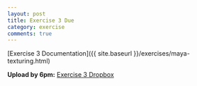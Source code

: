 ```yaml
---
layout: post
title: Exercise 3 Due
category: exercise
comments: true
---
```


[Exercise 3 Documentation]({{ site.baseurl }}/exercises/maya-texturing.html)

**Upload by 6pm:** [Exercise 3 Dropbox](https://psu.box.com/signup/collablink/d_6058204921/115199876a709b)
